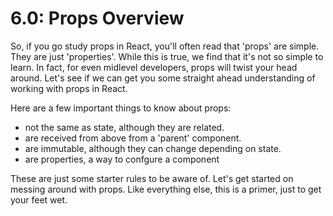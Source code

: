 # 6.0: Props Overview

So, if you go study props in React, you'll often read that 'props' are simple. They are just 'properties'. While this is true, we find that it's not so simple to learn. In fact, for even midlevel developers, props will twist your head around. Let's see if we can get you some straight ahead understanding of working with props in React.

Here are a few important things to know about props:

* not the same as state, although they are related.
* are received from above from a 'parent' component.
* are immutable, although they can change depending on state.
* are properties, a way to confgure a component

These are just some starter rules to be aware of. Let's get started on messing around with props. Like everything else, this is a primer, just to get your feet wet.

